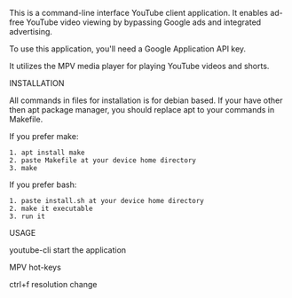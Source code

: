 This is a command-line interface YouTube client application.
It enables ad-free YouTube video viewing by bypassing Google ads and integrated advertising.

To use this application, you'll need a Google Application API key.

It utilizes the MPV media player for playing YouTube videos and shorts.


INSTALLATION

All commands in files for installation is for debian based. If your have other then apt package manager, you should replace apt to your commands in Makefile.

If you prefer make:
    
    1. apt install make
    2. paste Makefile at your device home directory
    3. make
    
If you prefer bash:

    1. paste install.sh at your device home directory
    2. make it executable
    3. run it
    

USAGE

youtube-cli start the application

MPV hot-keys

ctrl+f      resolution change
